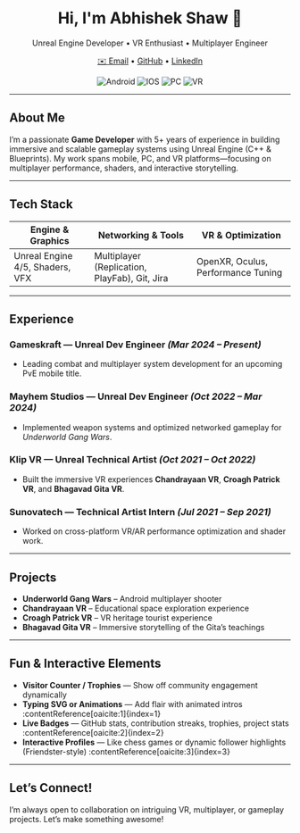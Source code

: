 <!-- Header Section -->
<h1 align="center">Hi, I'm Abhishek Shaw 👋</h1>
<p align="center">Unreal Engine Developer • VR Enthusiast • Multiplayer Engineer</p>
<p align="center">
  <a href="mailto:abhishek.shaw.official@gmail.com">✉️ Email</a> • 
  <a href="https://github.com/ShawAbhi">GitHub</a> • 
  <a href="https://www.linkedin.com/in/ShawAbhi/">LinkedIn</a>
</p>

<!-- Badges / Dynamic Stats -->
<p align="center">
  <!-- Example badges, replace with actual links -->
  
  <img src="https://img.shields.io/badge/Platform-Android-green" alt="Android"/>
  <img src="https://img.shields.io/badge/Platform-IOS-aqua" alt="IOS"/>
  <img src="https://img.shields.io/badge/Platform-PC-blue" alt="PC"/>
  <img src="https://img.shields.io/badge/Platform-VR-purple" alt="VR"/>
</p>

---

##  About Me
I’m a passionate **Game Developer** with 5+ years of experience in building immersive and scalable gameplay systems using Unreal Engine (C++ & Blueprints). My work spans mobile, PC, and VR platforms—focusing on multiplayer performance, shaders, and interactive storytelling.

<script type="module" src="https://unpkg.com/@splinetool/viewer@1.10.57/build/spline-viewer.js"></script>
<spline-viewer url="undefined"></spline-viewer>

---

##  Tech Stack  
| Engine & Graphics | Networking & Tools     | VR & Optimization            |
|-------------------|-------------------------|-------------------------------|
| Unreal Engine 4/5, Shaders, VFX | Multiplayer (Replication, PlayFab), Git, Jira | OpenXR, Oculus, Performance Tuning |

---

##  Experience  
### **Gameskraft** — Unreal Dev Engineer _(Mar 2024 – Present)_
- Leading combat and multiplayer system development for an upcoming PvE mobile title.

### **Mayhem Studios** — Unreal Dev Engineer _(Oct 2022 – Mar 2024)_
- Implemented weapon systems and optimized networked gameplay for *Underworld Gang Wars*.

### **Klip VR** — Unreal Technical Artist _(Oct 2021 – Oct 2022)_
- Built the immersive VR experiences **Chandrayaan VR**, **Croagh Patrick VR**, and **Bhagavad Gita VR**.

### **Sunovatech** — Technical Artist Intern _(Jul 2021 – Sep 2021)_
- Worked on cross-platform VR/AR performance optimization and shader work.

---

##  Projects
- **Underworld Gang Wars** – Android multiplayer shooter  
- **Chandrayaan VR** – Educational space exploration experience  
- **Croagh Patrick VR** – VR heritage tourist experience  
- **Bhagavad Gita VR** – Immersive storytelling of the Gita’s teachings

---

##  Fun & Interactive Elements

- **Visitor Counter / Trophies** — Show off community engagement dynamically  
- **Typing SVG or Animations** — Add flair with animated intros :contentReference[oaicite:1]{index=1}  
- **Live Badges** — GitHub stats, contribution streaks, trophies, project stats :contentReference[oaicite:2]{index=2}  
- **Interactive Profiles** — Like chess games or dynamic follower highlights (Friendster-style) :contentReference[oaicite:3]{index=3}

---

##  Let’s Connect!
I’m always open to collaboration on intriguing VR, multiplayer, or gameplay projects. Let’s make something awesome!

